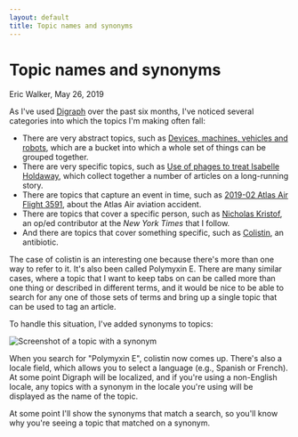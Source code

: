 ```yaml
---
layout: default
title: Topic names and synonyms
---
```


# Topic names and synonyms
<byline>Eric Walker, May 26, 2019</byline>

As I've used [Digraph](https://digraph.app/) over the past six months, I've noticed several categories
into which the topics I'm making often fall:

* There are very abstract topics, such as
[Devices, machines, vehicles and robots](https://digraph.app/wiki/topics/ce40a0c0-ef9c-11e8-9826-dbc543f3126a),
which are a bucket into which a whole set of things can be grouped together.
* There are very specific topics,
such as [Use of phages to treat Isabelle Holdaway](https://digraph.app/wiki/topics/536f3a61-e9e6-4d85-8285-f680b4a6a7b4),
which collect together a number of articles on a long-running story.
* There are topics that capture an event in time, such as
[2019-02 Atlas Air Flight 3591](https://digraph.app/wiki/topics/667dfdff-451c-4c8f-be99-baa0264ea3f8),
about the Atlas Air aviation accident.
* There are topics that cover a specific person, such as
[Nicholas Kristof](https://digraph.app/wiki/topics/acdf684f-d4e0-4f08-8af2-196e016e591d), an op/ed contributor
at the *New York Times* that I follow.
* And there are topics that cover something specific, such as
[Colistin](https://digraph.app/wiki/topics/4c343394-bd54-411f-84fa-cdbb09b0e429), an antibiotic.

The case of colistin is an interesting one because there's more than one way to refer to it.  It's also
been called Polymyxin E. There are many similar cases, where a topic that I want to keep tabs on can be called more
than one thing or described in different terms, and it would be nice to be able to search for any one of those
sets of terms and bring up a single topic that can be used to tag an article.

To handle this situation, I've added synonyms to topics:

![Screenshot of a topic with a synonym](https://user-images.githubusercontent.com/760949/58384410-9ac9fd80-7f9e-11e9-8fd5-a33180aa0815.png "Screenshot of a topic with a synonym")

When you search for "Polymyxin E", colistin now comes up.  There's also a locale field, which allows you to
select a language (e.g., Spanish or French).  At some point Digraph will be localized, and if you're
using a non-English locale, any topics with a synonym in the locale you're using will be displayed as the name
of the topic.

At some point I'll show the synonyms that match a search, so you'll know why you're seeing a topic
that matched on a synonym.
